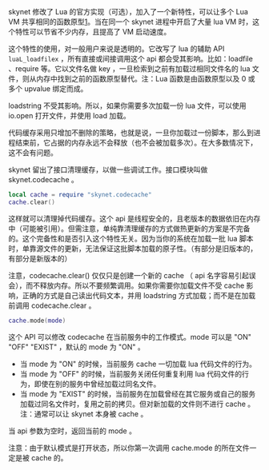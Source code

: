 skynet 修改了 Lua 的官方实现（可选），加入了一个新特性，可以让多个 Lua VM 共享相同的函数原型[1]。当在同一个 skynet 进程中开启了大量 lua VM 时，这个特性可以节省不少内存，且提高了 VM 启动速度。

这个特性的使用，对一般用户来说是透明的。它改写了 lua 的辅助 API `luaL_loadfilex` ，所有直接或间接调用这个 api 都会受其影响。比如：loadfile 、require 等。它以文件名做 key ，一旦检索到之前有加载过相同文件名的 lua 文件，则从内存中找到之前的函数原型替代。注：Lua 函数是由函数原型以及 0 或多个 upvalue 绑定而成。

loadstring 不受其影响。所以，如果你需要多次加载一份 lua 文件，可以使用 io.open 打开文件，并使用 load 加载。

代码缓存采用只增加不删除的策略，也就是说，一旦你加载过一份脚本，那么到进程结束前，它占据的内存永远不会释放（也不会被加载多次）。在大多数情况下，这不会有问题。

skynet 留出了接口清理缓存，以做一些调试工作。接口模块叫做 skynet.codecache 。

```lua
local cache = require "skynet.codecache"
cache.clear()
```

这样就可以清理掉代码缓存。这个 api 是线程安全的，且老版本的数据依旧在内存中（可能被引用）。但需注意，单纯靠清理缓存的方式做热更新的方案是不完备的。这个完备性和是否引入这个特性无关。因为当你的系统在加载一批 lua 脚本时，单靠源文件的更新，无法保证这批脚本加载的原子性。（有部分是旧版本的，有部分是新版本的）

注意，codecache.clear() 仅仅只是创建一个新的 cache （ api 名字容易引起误会），而不释放内存。所以不要频繁调用。如果你需要你加载文件不受 cache 影响，正确的方式是自己读出代码文本，并用 loadstring 方式加载；而不是在加载前调用 codecache.clear 。

```lua
cache.mode(mode)
```

这个 API 可以修改 codecache 在当前服务中的工作模式。mode 可以是 "ON" "OFF" "EXIST" ，默认的 mode 为 "ON" 。

* 当 mode 为 "ON" 的时候，当前服务 cache 一切加载 lua 代码文件的行为。
* 当 mode 为 "OFF" 的时候，当前服务关闭任何重复利用 lua 代码文件的行为，即使在别的服务中曾经加载过同名文件。
* 当 mode 为 "EXIST" 的时候，当前服务在加载曾经在其它服务或自己的服务加载过同名文件时，复用之前的拷贝。但对新加载的文件则不进行 cache 。注：通常可以让 skynet 本身被 cache 。

当 api 参数为空时，返回当前的 mode 。

注意：由于默认模式是打开状态，所以你第一次调用 cache.mode 的所在文件一定是被 cache 的。

[1]: http://blog.codingnow.com/2014/03/lua_shared_proto.html
